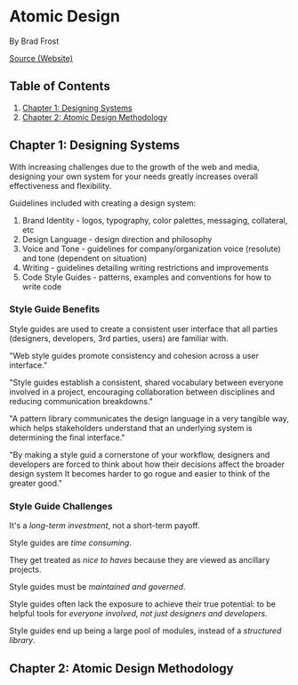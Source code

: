 # Atomic Design

By Brad Frost

[Source (Website)](https://atomicdesign.bradfrost.com/table-of-contents/)

## Table of Contents

1. [Chapter 1: Designing Systems](#chapter-1-designing-systems)
2. [Chapter 2: Atomic Design Methodology](#chapter-2-atomic-design-methodology)

## Chapter 1: Designing Systems

With increasing challenges due to the growth of the web and media, designing your own system for your needs greatly increases overall effectiveness and flexibility.

Guidelines included with creating a design system:

1. Brand Identity - logos, typography, color palettes, messaging, collateral, etc
2. Design Language - design direction and philosophy
3. Voice and Tone - guidelines for company/organization voice (resolute) and tone (dependent on situation)
4. Writing - guidelines detailing writing restrictions and improvements
5. Code Style Guides - patterns, examples and conventions for how to write code

### Style Guide Benefits

Style guides are used to create a consistent user interface that all parties (designers, developers, 3rd parties, users) are familiar with.

"Web style guides promote consistency and cohesion across a user interface."

"Style guides establish a consistent, shared vocabulary between everyone involved in a project, encouraging collaboration between disciplines and reducing communication breakdowns."

"A pattern library communicates the design language in a very tangible way, which helps stakeholders understand that an underlying system is determining the final interface."

"By making a style guid a cornerstone of your workflow, designers and developers are forced to think about how their decisions affect the broader design system It becomes harder to go rogue and easier to think of the greater good."

### Style Guide Challenges

It's a _long-term investment_, not a short-term payoff.

Style guides are _time consuming_.

They get treated as _nice to haves_ because they are viewed as ancillary projects.

Style guides must be _maintained and governed_.

Style guides often lack the exposure to achieve their true potential: to be helpful tools for _everyone involved, not just designers and developers_.

Style guides end up being a large pool of modules, instead of a _structured library_.

## Chapter 2: Atomic Design Methodology

